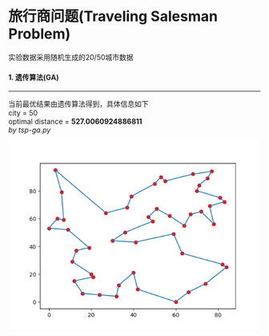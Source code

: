 # 旅行商问题(Traveling Salesman Problem)

实验数据采用随机生成的20/50城市数据


#### 1. 遗传算法(GA)

---


当前最优结果由遗传算法得到，具体信息如下  
city = 50  
optimal distance = **527.0060924886811**   
*by tsp-ga.py*  

![image](https://github.com/wildlywasp/tsp/blob/master/GA/figure/city50.527.0060924886811.png)
